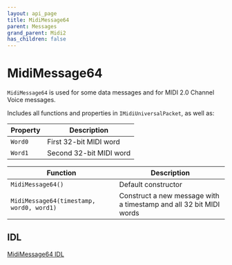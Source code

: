 ```yaml
---
layout: api_page
title: MidiMessage64
parent: Messages
grand_parent: Midi2
has_children: false
---
```


# MidiMessage64

`MidiMessage64` is used for some data messages and for MIDI 2.0 Channel Voice messages.

Includes all functions and properties in `IMidiUniversalPacket`, as well as:

| Property | Description |
| -------- | ----------- |
| `Word0` | First 32-bit MIDI word|
| `Word1` | Second 32-bit MIDI word |

| Function | Description |
| -------- | ----------- |
| `MidiMessage64()` | Default constructor |
| `MidiMessage64(timestamp, word0, word1)` | Construct a new message with a timestamp and all 32 bit MIDI words |

## IDL

[MidiMessage64 IDL](https://github.com/microsoft/MIDI/blob/main/src/app-sdk/winrt-core/MidiMessage64.idl)

